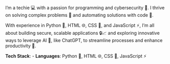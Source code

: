 I’m a techie 💻 with a passion for programming and cybersecurity 🔐. I thrive on solving complex problems 🧩 and automating solutions with code 🤖.

 With experience in Python 🐍, HTML 🌐, CSS 🎨, and JavaScript ⚡, I’m all about building secure, scalable applications 🔒📈 and exploring innovative ways to leverage AI 🤖, like ChatGPT, to streamline processes and enhance productivity 🚀. 

**Tech Stack**: - **Languages**: Python 🐍, HTML 🌐, CSS 🎨, JavaScript ⚡

